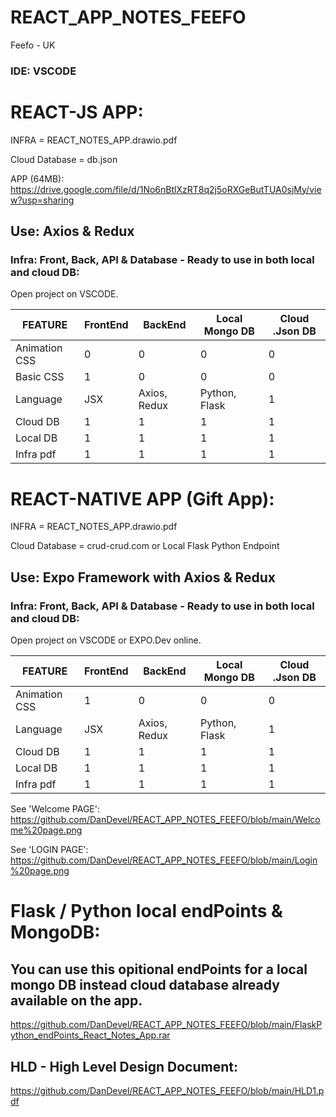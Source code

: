 # REACT_APP_NOTES_FEEFO
Feefo - UK

### IDE: VSCODE


# REACT-JS APP:
INFRA = REACT_NOTES_APP.drawio.pdf

Cloud Database = db.json

APP (64MB): https://drive.google.com/file/d/1No6nBtlXzRT8q2j5oRXGeButTUA0sjMy/view?usp=sharing 

## Use: Axios & Redux


### Infra: Front, Back, API & Database - Ready to use in both local and cloud DB:
Open project on VSCODE.

| FEATURE  | FrontEnd  | BackEnd | Local Mongo DB | Cloud .Json DB |
| ------------- | ------------- | ------------- | ------------- | ------------- |
| Animation CSS  | 0  | 0  | 0  | 0  |
| Basic CSS  | 1  | 0  | 0  | 0  |
| Language  | JSX | Axios, Redux  | Python, Flask  | 1  |
| Cloud DB  | 1  | 1  | 1  | 1  |
| Local DB  | 1  | 1  | 1  | 1  |
| Infra pdf  | 1  | 1  | 1  | 1  |





# REACT-NATIVE APP (Gift App):
INFRA = REACT_NOTES_APP.drawio.pdf

Cloud Database = crud-crud.com or Local Flask Python Endpoint

## Use: Expo Framework with Axios & Redux

### Infra: Front, Back, API & Database  - Ready to use in both local and cloud DB:
Open project on VSCODE or EXPO.Dev online.

| FEATURE  | FrontEnd  | BackEnd | Local Mongo DB | Cloud .Json DB |
| ------------- | ------------- | ------------- | ------------- | ------------- |
| Animation CSS  | 1  | 0  | 0  | 0  |
| Language  | JSX | Axios, Redux  | Python, Flask  | 1  |
| Cloud DB  | 1  | 1  | 1  | 1  |
| Local DB  | 1  | 1  | 1  | 1  |
| Infra pdf  | 1  | 1  | 1  | 1  |

See 'Welcome PAGE': https://github.com/DanDevel/REACT_APP_NOTES_FEEFO/blob/main/Welcome%20page.png 

See 'LOGIN PAGE': https://github.com/DanDevel/REACT_APP_NOTES_FEEFO/blob/main/Login%20page.png 






# Flask / Python local endPoints & MongoDB:
## You can use this opitional endPoints for a local mongo DB instead cloud database already available on the app.

https://github.com/DanDevel/REACT_APP_NOTES_FEEFO/blob/main/FlaskPython_endPoints_React_Notes_App.rar



## HLD - High Level Design Document: 

https://github.com/DanDevel/REACT_APP_NOTES_FEEFO/blob/main/HLD1.pdf 



